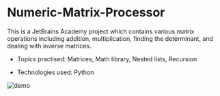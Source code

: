 # Numeric-Matrix-Processor
This is a JetBrains Academy project which contains various matrix operations including addition, multiplication, finding the determinant, and dealing with inverse matrices.

- Topics practised: Matrices, Math library, Nested lists, Recursion

- Technologies used: Python

![demo](numericMatrixCalcDemo.gif)
